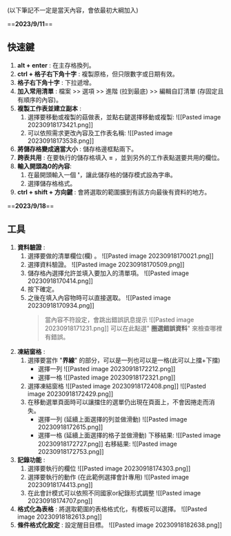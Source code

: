 (以下筆記不一定是當天內容，會依最初大綱加入)

==**2023/9/11**==
## 快速鍵
1. **alt + enter** : 在主存格換列。
2. **ctrl + 格子右下角十字** : 複製原格，但只限數字或日期有效。
3. **格子右下角十字** : 下拉遞增。
4. **加入常用清單** : 檔案 >> 選項 >> 進階 (拉到最底) >> 編輯自訂清單 (存固定且有順序的內容)。
5. **複製工作表並建立副本** :
	1. 選擇要移動或複製的菇做表，並點右鍵選擇移動或複製:
		![[Pasted image 20230918173421.png]]
	2. 可以依照需求更改內容及工作表名稱:
		![[Pasted image 20230918173538.png]]
6. **將儲存格變成適當大小** : 儲存格邊框點兩下。
7. **跨表共用** : 在要執行的儲存格填入 **=** ，並到另外的工作表點選要共用的欄位。
8. **輸入開頭為0的內容**:
	1. 在最開頭輸入一個 **'**，讓此儲存格的儲存模式設為字串。
	2. 選擇儲存格格式。
9. **ctrl + shift + 方向鍵** : 會將選取的範圍擴到有該方向最後有資料的地方。

==**2023/9/18**==

## 工具
1. **資料驗證** : 
	1. 選擇要做的清單欄位(欄) 。
		![[Pasted image 20230918170021.png]]
	2. 選擇資料驗證。
		![[Pasted image 20230918170509.png]]
	3. 儲存格內選擇允許並填入要加入的清單項。
		![[Pasted image 20230918170414.png]]
	4. 按下確定。
	5. 之後在填入內容物時可以直接選取。
		![[Pasted image 20230918170934.png]]
		> 當內容不符設定，會跳出錯誤訊息提示
		> ![[Pasted image 20230918171231.png]]
		> 可以在此點選" **圈選錯誤資料**" 來檢查哪裡有錯誤。
2. **凍結窗格** :
	1. 選擇要當作 "**界線**" 的部分，可以是一列也可以是一格(此可以上擋+下擋)
		*  選擇一列
			![[Pasted image 20230918172212.png]]
		* 選擇一格
			![[Pasted image 20230918172321.png]]
	2. 選擇凍結窗格
		![[Pasted image 20230918172408.png]]
		![[Pasted image 20230918172429.png]]
	3. 在移動選單頁面時可以讓擋住的選單仍出現在頁面上，不會因捲走而消失。
		* 選擇一列 (延續上面選擇的列並做滑動)
			![[Pasted image 20230918172615.png]]
		* 選擇一格 (延續上面選擇的格子並做滑動)
			下移結果:
			![[Pasted image 20230918172727.png]]
			右移結果:
			![[Pasted image 20230918172753.png]]
3. **記錄功能** :
	1. 選擇要執行的欄位
		![[Pasted image 20230918174303.png]]
	2. 選擇要執行的動作 (在此範例選擇會計專用)
		![[Pasted image 20230918174413.png]]
	3. 在此會計模式可以依照不同國家or紀錄形式調整
		![[Pasted image 20230918174707.png]]
4. **格式化為表格** : 將選取範圍的表格格式化，有模板可以選擇。
	![[Pasted image 20230918182613.png]]
5. **條件格式化設定** : 設定醒目目標。
	![[Pasted image 20230918182638.png]]

	
